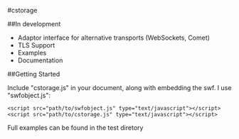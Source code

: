 #cstorage

##In development
* Adaptor interface for alternative transports (WebSockets, Comet)
* TLS Support
* Examples
* Documentation


##Getting Started

Include "cstorage.js" in your document, along with embedding the swf.  I use "swfobject.js":

	<script src="path/to/swfobject.js" type="text/javascript"></script>
	<script src="path/to/cstorage.js" type="text/javascript"></script>

  <div id="FlashCookies"></div>
  <script type="text/javascript">
	// this is a recommended way of embedding the swf file
	// although, you can use any method you like and the swf
	// when loaded will allow the above code to run in order.
	swfobject.embedSWF(
		"../swfs/amqp.swf",
		"FlashCookies",
		"1", "1", "9",
		"../swfs/expressInstall.swf",
		{},
		{
			allowScriptAccess: "always",
			wmode	: "opaque",
			bgcolor	: "#ff0000"
		},
		{},
		function() {
			console.log("Loaded");
		}		
	);
  </script>

Full examples can be found in the test diretory
